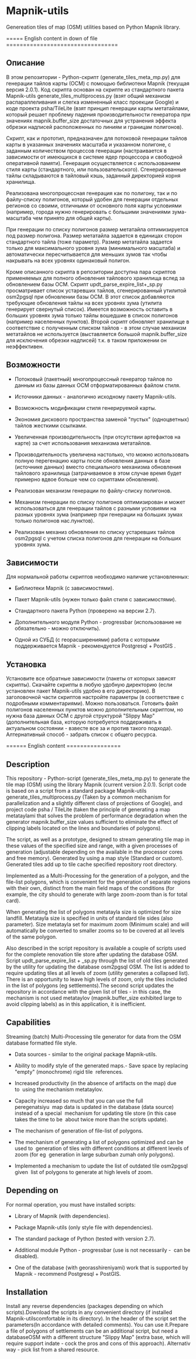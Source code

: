 Mapnik-utils
============

Genereation tiles of map (OSM) utilities based on Python Mapnik library.

===== English content in down of file =================================

Описание
--------

В этом репозитории - Python-скрипт (generate_tiles_meta_mp.py) для генерации тайлов
карты (ОСМ) с помощью библиотеки Mapnik (текущая версия 2.0.1). Код скрипта основан
на скрипте из стандартного пакета Маpnik-utils generate_tiles_multiprocess.py
(взят общий механизм распараллеливания и слегка измененный класс проекции Google) и
коде проекта psha/TileLite (взят принцип генерации карты метатайлами, который
решает проблему падения производительности генератора при
значениях mapnik.buffer_size достаточных для устранения эффекта обрезки надписей
расположенных по линиям и границам полигонов).

Скрипт, как и прототип, предназначен для потоковой генерации тайлов карты в
указанных значениях масштаба и указанном полигоне, с заданным
количеством процессов генерации (настраивается в зависимости от
имеющихся в системе ядер процессора и свободной оперативной памяти).
Генерация осуществляется с использованием стиля карты
(стандартного, или пользовательского). Сгенерированные тайлы складываются в
тайловый кэшь, заданный директорией корня хранилища.

Реализована многопроцессная генерация как по полигону, так и по файлу-списку
полигонов, который удобен для генерации отдельных регионов со
своими, отличными от основного поля карты условиями (например, города нужно
генерировать с большими значениями зума-масштаба чем принято для общей
карты).

При генерации по списку полигонов размер метатайла оптимизируется под размер
полигона. Размер метатайла задается в единицах сторон стандартного тайла (тоже
параметр). Размер метатайла задается только для максимального уровня зума
(минимального масштаба) и автоматически пересчитывается для меньших зумов так
чтобы накрывать на всех уровнях одинаковый полигон.

Кроме описанного скрипта в репозитории доступна пара скриптов применяемых для
полного обновления тайлового хранилища вслед за обновлением базы ОСМ. Скрипт
updt_parse_expire_list+_sp.py просматривает список устаревших тайлов, сгенерированный
утилитой osm2pgsql при обновлении базы ОСМ. В этот список добавляются требующие
обновления тайлы на всех уровнях зума (утилита генерирует свернутый список).
Имеется возможность оставить в больших уровнях зума только тайлы вошедшие в
список полигонов (например населенных пунктов). Второй скрипт обновляет
хранилище в соответствие с полученным списком тайлов - в этом случае механизм
метатайлов не используется (выставляется большой mapnik.buffer_size для исключения обрезки
надписей) т.к. в таком приложении он неэффективен.


Возможности 
-----------

- Потоковый (пакетный) многопроцессный генератор тайлов по данным из базы данных ОСМ
  отформатированных файлом стиля.

- Источники данных - аналогично исходному пакету Mapnik-utils.

- Возможность модификации стиля генерируемой карты.

- Экономия дискового пространства заменой "пустых" (одноцветных) тайлов жесткими
  ссылками.

- Увеличенная производительность (при отсутствии артефактов на карте) за счет
  использования механизма метатайлов.

- Производительность увеличена настолько, что можно использовать полную перегенацию
  карты после обновления данных в базе (источнике данных) вместо специального
  механизма обновления тайлового хранилища (затрачиваемое в этом случае время будет
  примерно вдвое больше чем со скриптами обновления).

- Реализован механизм генерации по файлу-списку полигонов.

- Механизм генерации по списку полигонов оптимизирован и может использоваться для
  генерации тайлов с разными условиями на разных уровнях зума (например при
  генерации на больших зумах только полигонов нас.пунктов).

- Реализован механиз обновления по списку устаревших тайлов osm2pgsql с учетом
  списка полигонов для генерации на больших уровнях зума.


Зависимости
-----------

Для нормальной работы скриптов необходимо наличие установленных:

- Библиотеки Mapnik (с зависимостями).

- Пакет Mapnik-utils (нужен только файл стиля с зависимостями).

- Стандартного пакета Python (проверено на версии 2.7).

- Дополнительного модуля Python - progressbar (использование не обязательно -
  можно отключить).

- Одной из СУБД (с георасширениями) работа с которыми поддерживается Mapnik -
  рекомендуется Postgresql + PostGIS .


Установка
---------

Установите все обратные зависимости (пакеты от которых зависят скрипты).
Скачайте скрипты в любую удобную директорию (если установлен пакет Mapnik-utils
удобно в его директорию). В заголовочной части скриптов настройте параметры 
(в соответствие с подробными комментариями). Можно пользоваться.
Готовить файл полигонов населенных пунктов можно дополнительным скриптом, но нужна база данных
ОСМ с другой структурой "Slippy Map" (дополнительная база, которую потребуется поддерживать в 
актуальном состоянии - взвесте все за и против такого подхода). Алтернативный способ - 
забрать список с общего ресурса.


====== English content ================

Description
-----------

This repository - Python-script (generate_tiles_meta_mp.py) to generate the
tile map (OSM) using the library Mapnik (current version 2.0.1). Script code
is based on a script from a standard package Mapnik-utils
generate_tiles_multiprocess.py (Taken by a common mechanism for
parallelization and a slightly different class of projections of Google), and
project code psha / TileLite (taken the principle of generating a map
metataylami that solves the problem of performance degradation when the
generator mapnik.buffer_size values sufficient to eliminate the effect of
clipping labels located on the lines and boundaries of polygons).

The script, as well as a prototype, designed to stream generating tile map in
these values of the specified size and range, with a given
processes of generation (adjustable depending on the
available in the processor cores and free memory).
Generated by using a map style
(Standard or custom). Generated tiles add up to
tile cache specified repository root directory.

Implemented as a Multi-Processing for the generation of a polygon, and the
file-list polygons, which is convenient for the generation of separate regions
with their own, distinct from the main field maps of the conditions (for
example, the city should to generate with large zoom-zoom than is for total
card).

When generating the list of polygons metatayla size is optimized for size
landfill. Metatayla size is specified in units of standard tile sides (also
parameter). Size metatayla set for maximum zoom
(Minimum scale) and will automatically be converted to smaller zooms so
to be covered at all levels of the same polygon.

Also described in the script repository is available a couple of scripts used
for the complete renovation tile store after updating the database OSM. Script
updt_parse_expire_list + _sp.py through the list of old tiles generated by the
utility for updating the database osm2pgsql OSM. The list is added to require
updating tiles at all levels of zoom (utility generates a collapsed list).
There is an opportunity to leave high levels of zoom, only the tiles included
in the list of polygons (eg settlements).The second script updates the
repository in accordance with the given list of tiles - in this case, the
mechanism is not used metataylov (mapnik.buffer_size exhibited large to avoid
clipping labels) as in this application, it is inefficient.


Capabilities
------------

Streaming (batch) Multi-Processing tile generator for data from the OSM
database formatted file style.

- Data sources - similar to the original package Mapnik-utils.

- Ability to modify style of the generated maps.- Save space by replacing
  "empty" (monochrome) rigid tile  references.

- Increased productivity (in the absence of artifacts on the map) due
  to  using the mechanism metataylov.

- Capacity increased so much that you can use the full peregenatsiyu  map
  data is updated in the database (data source) instead of a
  special  mechanism for updating tile store (in this case takes the time to
  be  about twice more than the scripts update).

- The mechanism of generation of file-list of polygons.

- The mechanism of generating a list of polygons optimized and can be used
  to  generation of tiles with different conditions at different levels of
  zoom (for eg  generation in large suburban zumah only polygons).

- Implemented a mechanism to update the list of outdated tile osm2pgsql
  given  list of polygons to generate at high levels of zoom.


Depending on
------------

For normal operation, you must have installed scripts:

- Library of Mapnik (with dependencies).

- Package Mapnik-utils (only style file with dependencies).

- The standard package of Python (tested with version 2.7).

- Additional module Python - progressbar (use is not necessarily -  can be
  disabled).

- One of the database (with georasshireniyami) work that is supported by
  Mapnik - recommend Postgresql + PostGIS.


Installation
------------

Install any reverse dependencies (packages depending on which
scripts).Download the scripts in any convenient directory (if installed
Mapnik-utilscomfortable in its directory). In the header of the script set the
parameters(In accordance with detailed comments). You can use it.Prepare a
file of polygons of settlements can be an additional script, but need a
databaseOSM with a different structure "Slippy Map" (extra base, which will
require support indate - cock the pros and cons of this approach). Alternativ
way - pick list from a shared resource.
